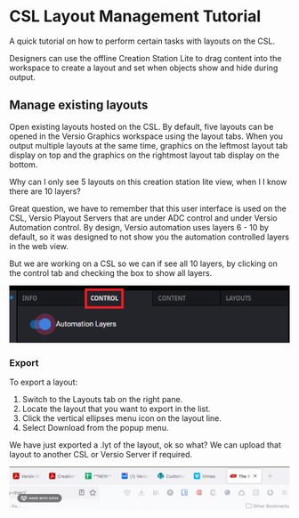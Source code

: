 <!--
Title : 2087493295_csl_layout_management_tutorial

- Created : 2021-12-30 15:40
- Updated :
- Author : James Rivers
- Written against (version):
- Sources :
	-  Versio Platform 4.6 System Operations
- Author Notes :
- Tags : [!versio_graphics_moc](../../!versio_graphics_moc.md)
-->

# CSL Layout Management Tutorial 
A quick tutorial on how to perform certain tasks with layouts on the CSL. 
 
Designers can use the offline Creation Station Lite to drag content into the workspace to create a layout and set when objects show and hide during output.

## Manage existing layouts
Open existing layouts hosted on the CSL. By default, five layouts can be opened in the Versio Graphics workspace using the layout tabs. When you output multiple layouts at the same time, graphics on the leftmost layout tab display on top and the graphics on the rightmost layout tab display on the bottom.

Why can I only see 5 layouts on this creation station lite view, when I I know there are 10 layers?

Great question, we have to remember that this user interface is used on the CSL, Versio Playout Servers that are under ADC control and under Versio Automation control. By design, Versio automation uses layers 6 - 10 by default, so it was designed to not show you the automation controlled layers in the web view.  

But we are working on a CSL so we can if see all 10 layers, by clicking on the control tab and checking the box to show all layers. 

![](attachments/Pasted%20image%2020211230155135.png)


### Export 
To export a layout:
1.  Switch to the Layouts tab on the right pane. 
2. Locate the layout that you want to export in the list.
3. Click the vertical ellipses menu icon on the layout line.
4. Select Download from the popup menu.

We have just exported a .lyt of the layout, ok so what?  We can upload that layout to another CSL or Versio Server if required. 
<!-- VIDEO HERE-->


![](attachments/2021-12-30%2016.03.22.gif)

